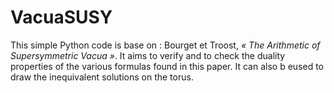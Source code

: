 # VacuaSUSY

This simple Python code is base on : Bourget et Troost, *« The Arithmetic of Supersymmetric Vacua »*. It aims to verify and to check the duality properties of the various formulas found in this paper. It can also b eused to draw the inequivalent solutions on the torus.